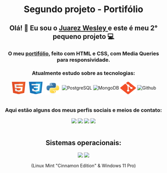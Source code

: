 <h1 align="center">Segundo projeto - Portifólio</h1>
<div>
  
  <h2 align="center">
    Olá! 🫡 Eu sou o 
    <a href="https://www.linkedin.com/in/juarez-wesley/"> Juarez Wesley </a> e este é meu 2° pequeno projeto 💻
  </div>
    <div>
<h3 align="center">
  O meu <a href="https://juarezwesley.github.io/Portifolio/"> portifólio,</a> feito com HTML e CSS, com Media Queries para responsividade.
    </div>
   <p> 
  <h3 align="center">
  Atualmente estudo sobre as tecnologias:
    </h3>
<p/>

<div align="center" valign="top">
  <img align="center" alt="HTML5" height="40" width="50" src="https://raw.githubusercontent.com/devicons/devicon/master/icons/html5/html5-original.svg">
  <img align="center" alt="CSS3" height="40" width="50" src="https://raw.githubusercontent.com/devicons/devicon/master/icons/css3/css3-original.svg">
   <img align="center" alt="Python" height="40" width="50" src="https://raw.githubusercontent.com/devicons/devicon/master/icons/python/python-original.svg">
  <img align="center" alt="PostgreSQL" height="40" width="50" src="https://upload.wikimedia.org/wikipedia/commons/2/29/Postgresql_elephant.svg">
  <img align="center" alt="MongoDB" height="40" width="50" src="https://www.svgrepo.com/show/331488/mongodb.svg">
  <img align="center" alt="Git" height="40" width="50" src="https://raw.githubusercontent.com/devicons/devicon/master/icons/git/git-original.svg">
  <img align="center" alt="Github" height="40" width="50" src="https://cdn.worldvectorlogo.com/logos/github-icon-2.svg">
</div><br>

  <h3 align="center">
  Aqui estão alguns dos meus perfis sociais e meios de contato:
    </h3>
 <div align="center">
  <a href="https://www.instagram.com/juarezweslley/" target="_blank"><img src="https://img.shields.io/badge/-Instagram-%23E4405F?style=for-the-badge&logo=instagram&logoColor=white" target="_blank"></a>
  <a href="https://www.linkedin.com/in/juarez-wesley/" target="_blank"><img src="https://img.shields.io/badge/-LinkedIn-%230077B5?style=for-the-badge&logo=linkedin&logoColor=white" target="_blank"></a> 
  <a href="mailto:juniormonte22@gmail.com"><img src="https://img.shields.io/badge/-Gmail-%23333?style=for-the-badge&logo=gmail&logoColor=white" target="_blank"></a>
  <a href="https://wa.me/+5511989504174"><img src="https://img.shields.io/badge/WhatsApp-25D366?style=for-the-badge&logo=whatsapp&logoColor=white" target="_blank"></a>
</div><br>

<h2 align="center">Sistemas operacionais:</h2>

<div align="center">
  <img src="https://img.shields.io/badge/Linux-FCC624?style=for-the-badge&logo=linux&logoColor=black" />
  <img src="https://img.shields.io/badge/Windows-0078D6?style=for-the-badge&logo=windows&logoColor=white" />
</div>
<p align="center">(Linux Mint "Cinnamon Edition" & Windows 11 Pro)</p>
